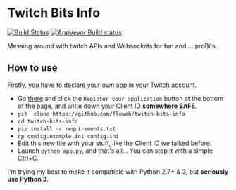 # Twitch Bits Info

[![Build Status](https://travis-ci.org/floweb/twitch-bits-info.svg?branch=master)](https://travis-ci.org/floweb/twitch-bits-info) [![AppVeyor Build status](https://ci.appveyor.com/api/projects/status/qij6ovi1woxlnk6f/branch/master?svg=true)](https://ci.appveyor.com/project/floweb/twitch-bits-info/branch/master)

Messing around with twitch APIs and Websockets for fun and ... proBits.

## How to use

Firstly, you have to declare your own app in your Twitch account.
- Go [there](https://www.twitch.tv/settings/connections) and click the `Register your application` button at the bottom of the page, and write down your Client ID **somewhere SAFE**.
- `git  clone https://github.com/floweb/twitch-bits-info`
- `cd twitch-bits-info`
- `pip install -r requirements.txt`
- `cp config.example.ini config.ini`
- Edit this new file with your stuff, like the Client ID we talked before.
- Launch `python app.py`, and that's all... You can stop it with a simple Ctrl+C.

I'm trying my best to make it compatible with Python 2.7+ & 3, but **seriously use Python 3**.